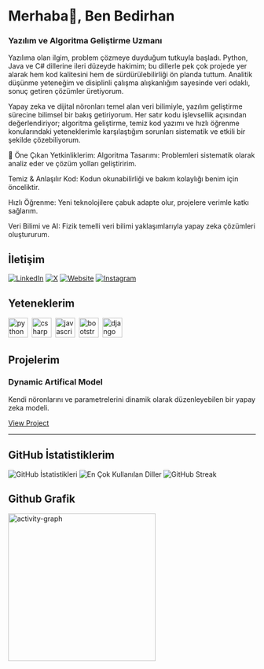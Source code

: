 # Merhaba👋, Ben Bedirhan
### Yazılım ve Algoritma Geliştirme Uzmanı

Yazılıma olan ilgim, problem çözmeye duyduğum tutkuyla başladı. Python, Java ve C# dillerine ileri düzeyde hakimim; bu dillerle pek çok projede yer alarak hem kod kalitesini hem de sürdürülebilirliği ön planda tuttum. Analitik düşünme yeteneğim ve disiplinli çalışma alışkanlığım sayesinde veri odaklı, sonuç getiren çözümler üretiyorum.

Yapay zeka ve dijital nöronları temel alan veri bilimiyle, yazılım geliştirme sürecine bilimsel bir bakış getiriyorum. Her satır kodu işlevsellik açısından değerlendiriyor; algoritma geliştirme, temiz kod yazımı ve hızlı öğrenme konularındaki yeteneklerimle karşılaştığım sorunları sistematik ve etkili bir şekilde çözebiliyorum.

🌟 Öne Çıkan Yetkinliklerim:
Algoritma Tasarımı: Problemleri sistematik olarak analiz eder ve çözüm yolları geliştiririm.

Temiz & Anlaşılır Kod: Kodun okunabilirliği ve bakım kolaylığı benim için önceliktir.

Hızlı Öğrenme: Yeni teknolojilere çabuk adapte olur, projelere verimle katkı sağlarım.

Veri Bilimi ve AI: Fizik temelli veri bilimi yaklaşımlarıyla yapay zeka çözümleri oluştururum.

## İletişim
<p><a href="https://www.linkedin.com/in/bedirhan-alparslan/" target="_blank"><img src="https://img.shields.io/badge/LinkedIn-%230077B5.svg?&style=flat-square&logo=linkedin&logoColor=white" alt="LinkedIn"></a> <a href="https://x.com/God1sLonelyMan" target="_blank"><img src="https://img.shields.io/badge/X-%23000000.svg?&style=flat-square&logo=x&logoColor=white" alt="X"></a> <a href="https://lunymeow.github.io?s=1" target="_blank"><img src="https://img.shields.io/badge/Website-%23FF7139.svg?&style=flat-square&logo=Firefox&logoColor=white" alt="Website"></a> <a href="https://www.instagram.com/alparslan_b.y/#" target="_blank"><img src="https://img.shields.io/badge/Instagram-%23E4405F.svg?&style=flat-square&logo=instagram&logoColor=white" alt="Instagram"></a> </p>

## Yeteneklerim

<p align="left">
<img src="https://cdn.jsdelivr.net/gh/devicons/devicon/icons/python/python-original.svg" alt="python" width="40" height="40"/>&nbsp;
<img src="https://cdn.jsdelivr.net/gh/devicons/devicon/icons/csharp/csharp-original.svg" alt="csharp" width="40" height="40"/>&nbsp;
<img src="https://cdn.jsdelivr.net/gh/devicons/devicon/icons/javascript/javascript-original.svg" alt="javascript" width="40" height="40"/>&nbsp;
<img src="https://cdn.jsdelivr.net/gh/devicons/devicon/icons/bootstrap/bootstrap-original.svg" alt="bootstrap" width="40" height="40"/>&nbsp;
<img src="https://cdn.jsdelivr.net/gh/devicons/devicon/icons/django/django-plain.svg" alt="django" width="40" height="40"/>&nbsp;
</p>

## Projelerim

### Dynamic Artifical Model

Kendi nöronlarını ve parametrelerini dinamik olarak düzenleyebilen bir yapay zeka modeli.

[View Project](https://github.com/LunyMeow/Artifical_Intelligence)

---

## GitHub İstatistiklerim

<img src="https://github-readme-stats.vercel.app/api?username=LunyMeow&show_icons=true&count_private=true&theme=dark" alt="GitHub İstatistikleri" />

<img src="https://github-readme-stats.vercel.app/api/top-langs/?username=LunyMeow&layout=compact&theme=dark" alt="En Çok Kullanılan Diller" />

<img src="https://github-readme-streak-stats.herokuapp.com/?user=LunyMeow&theme=dark" alt="GitHub Streak" />

## Github Grafik

<img src="https://github-readme-activity-graph.vercel.app/graph?username=LunyMeow&radius=16&theme=react&area=true&order=5" height="300" alt="activity-graph" />

